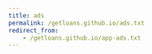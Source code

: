 ```yaml
---
title: ads
permalink: /getloans.github.io/ads.txt
redirect_from: 
    - /getloans.github.io/app-ads.txt
---
```

